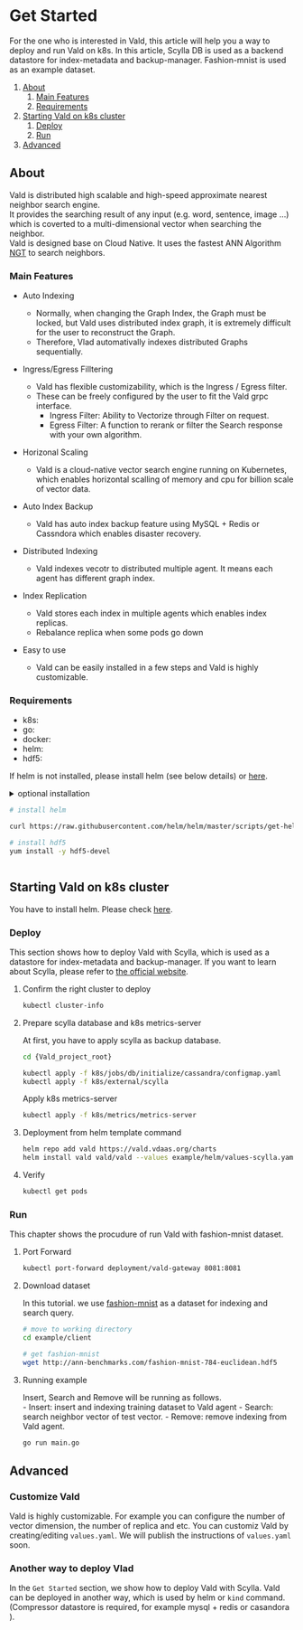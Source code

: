 # Get Started

For the one who is interested in Vald, this article will help you a way to deploy and run Vald on k8s.
In this article, Scylla DB is used as a backend datastore for index-metadata and backup-manager.
Fashion-mnist is used as an example dataset.

1. [About](#About)
    1. [Main Features](#Main-Features)
    2. [Requirements](#Requirements)
2. [Starting Vald on k8s cluster](#Starting-Vald-on-k8s-cluster)
    1. [Deploy](#Deploy)
    2. [Run](#Run)
3. [Advanced](#Advanced)

## About

Vald is distributed high scalable and high-speed approximate nearest neighbor search engine.<br>
It provides the searching result of any input (e.g. word, sentence, image ...) which is coverted to a multi-dimensional vector when searching the neighbor.<br>
Vald is designed base on Cloud Native.
It uses the fastest ANN Algorithm [NGT](https://github.com/yahoojapan/NGT) to search neighbors.

### Main Features

- Auto Indexing
    - Normally, when changing the Graph Index, the Graph must be locked, but Vald uses distributed index graph, it is extremely difficult for the user to reconstruct the Graph.
    - Therefore, Vlad automativally indexes distributed Graphs sequentially.

- Ingress/Egress Filltering
    - Vald has flexible customizability, which is the Ingress / Egress filter.
    - These can be freely configured by the user to fit the Vald grpc interface.
        - Ingress Filter: Ability to Vectorize through Filter on request.
        - Egress Filter: A function to rerank or filter the Search response with your own algorithm.

- Horizonal Scaling
    - Vald is a cloud-native vector search engine running on Kubernetes, which enables horizontal scalling of memory and cpu for billion scale of vector data.

- Auto Index Backup
    - Vald has auto index backup feature using MySQL + Redis or Cassndora which enables disaster recovery.

- Distributed Indexing
    - Vald indexes vecotr to distributed multiple agent. It means each agent has different graph index.

- Index Replication
    - Vald stores each index in multiple agents which enables index replicas.
    - Rebalance replica when some pods go down

- Easy to use
    - Vald can be easily installed in a few steps and Vald is highly customizable.

### Requirements

- k8s: 
- go: 
- docker:
- helm: 
- hdf5: 

If helm is not installed, please install helm (see below details) or [here](https://htlm.sh/docs/intro/install).

<details>
    <summary>optional installation</summray>

```bash
# install helm

curl https://raw.githubusercontent.com/helm/helm/master/scripts/get-helm-3 | bash

# install hdf5
yum install -y hdf5-devel
```
</details>

## Starting Vald on k8s cluster

You have to install helm. Please check [here](https://github.com/helm/helm#install).

### Deploy

This section shows how to deploy Vald with Scylla, which is used as a datastore for index-metadata and backup-manager.
If you want to learn about Scylla, please refer to [the official website](https://www.scylladb.com/).

1. Confirm the right cluster to deploy

    ```bash
    kubectl cluster-info
    ```

2. Prepare scylla database and k8s metrics-server

    At first, you have to apply scylla as backup database.

    ```bash
    cd {Vald_project_root}
    
    kubectl apply -f k8s/jobs/db/initialize/cassandra/configmap.yaml
    kubectl apply -f k8s/external/scylla
    ```

    Apply k8s metrics-server

    ```bash
    kubectl apply -f k8s/metrics/metrics-server
    ```

3. Deployment from helm template command

    ```bash
    helm repo add vald https://vald.vdaas.org/charts
    helm install vald vald/vald --values example/helm/values-scylla.yaml
    ```

4. Verify

    ```bash
    kubectl get pods
    ```

### Run

This chapter shows the procudure of run Vald with fashion-mnist dataset.

1. Port Forward

    ```bash
    kubectl port-forward deployment/vald-gateway 8081:8081
    ```

2. Download dataset

    In this tutorial. we use [fashion-mnist](https://github.com/zalandoresearch/fashion-mnist) as a dataset for indexing and search query.

    ```bash
    # move to working directory
    cd example/client
    
    # get fashion-mnist
    wget http://ann-benchmarks.com/fashion-mnist-784-euclidean.hdf5
    ```

3. Running example

    Insert, Search and Remove will be running as follows.<br>
        - Insert: insert and indexing training dataset to Vald agent
        - Search: search neighbor vector of test vector.
        - Remove: remove indexing from Vald agent.

    ```bash
    go run main.go
    ```

## Advanced

### Customize Vald

Vald is highly customizable.
For example you can configure the number of vector dimension, the number of replica and etc.
You can customiz Vald by creating/editing `values.yaml`.
We will publish the instructions of `values.yaml` soon.

### Another way to deploy Vlad

In the `Get Started` section, we show how to deploy Vald with Scylla.
Vald can be deployed in another way, which is used by helm or `kind` command. (Compressor datastore is required, for example mysql + redis or casandora ).

